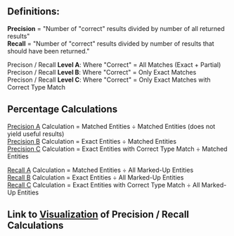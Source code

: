 ## Definitions:<br/>
**Precision** = "Number of "correct" results divided by number of all returned results"<br/>
**Recall** = "Number of "correct" results divided by number of results that should have been returned."<br/>

Precison / Recall **Level A**: Where "Correct" = All Matches (Exact + Partial)<br/>
Precison / Recall **Level B**: Where "Correct" = Only Exact Matches<br/>
Precison / Recall **Level C**: Where "Correct" = Only Exact Matches with Correct Type Match

## Percentage Calculations<br/>
[Precision A](https://github.com/SemanticLab/DADAlytics-ner-evaluation/blob/master/data/diary_berenson/dada-berenson/precision-a.csv) Calculation = Matched Entities ÷ Matched Entities (does not yield useful results)<br/>
[Precision B](https://github.com/SemanticLab/DADAlytics-ner-evaluation/blob/master/data/diary_berenson/dada-berenson/precision-b.csv) Calculation = Exact Entities ÷ Matched Entities<br/>
[Precision C](https://github.com/SemanticLab/DADAlytics-ner-evaluation/blob/master/data/diary_berenson/dada-berenson/precision-c.csv) Calculation = Exact Entities with Correct Type Match ÷ Matched Entities

[Recall A](https://github.com/SemanticLab/DADAlytics-ner-evaluation/blob/master/data/diary_berenson/dada-berenson/recall-a.csv) Calculation = Matched Entities ÷ All Marked-Up Entities<br/>
[Recall B](https://github.com/SemanticLab/DADAlytics-ner-evaluation/blob/master/data/diary_berenson/dada-berenson/recall-b.csv) Calculation = Exact Entities ÷ All Marked-Up Entities<br/>
[Recall C](https://github.com/SemanticLab/DADAlytics-ner-evaluation/blob/master/data/diary_berenson/dada-berenson/recall-c.csv) Calculation = Exact Entities with Correct Type Match ÷ All Marked-Up Entities 

## Link to [Visualization](http://sarahannadams.wixsite.com/s-a-a/dada-berenson) of Precision / Recall Calculations
